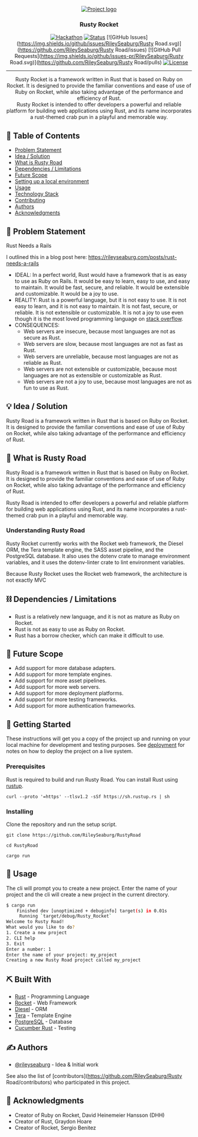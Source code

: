 <p align="center">
  <a href="" rel="noopener">
 <img src="https://i.imgur.com/ZoP982i.png" alt="Project logo"></a>
</p>
<h3 align="center">Rusty Rocket</h3>

<div align="center">

[![Hackathon](https://img.shields.io/badge/rust-gray.svg?&logo=rust&logoColor=orange)](https://www.rust-lang.org/)
[![Status](https://img.shields.io/badge/status-active-success.svg)]()
[![GitHub Issues](https://img.shields.io/github/issues/RileySeaburg/Rusty Road.svg)](https://github.com/RileySeaburg/Rusty Road/issues)
[![GitHub Pull Requests](https://img.shields.io/github/issues-pr/RileySeaburg/Rusty Road.svg)](https://github.com/RileySeaburg/Rusty Road/pulls)
[![License](https://img.shields.io/badge/license-MIT-blue.svg)](LICENSE.md)

</div>

---

<p align="center">Rusty Rocket is a framework written in Rust that is based on Ruby on Rocket. It is designed to provide the familiar conventions and ease of use of Ruby on Rocket, while also taking advantage of the performance and efficiency of Rust.
    <br> 
    Rusty Rocket is intended to offer developers a powerful and reliable platform for building web applications using Rust, and its name incorporates a rust-themed crab pun in a playful and memorable way.
</p>

## 📝 Table of Contents

- [Problem Statement](#problem_statement)
- [Idea / Solution](#idea)
- [What is Rusty Road](#Rusty_Rocket)
- [Dependencies / Limitations](#limitations)
- [Future Scope](#future_scope)
- [Setting up a local environment](#getting_started)
- [Usage](#usage)
- [Technology Stack](#tech_stack)
- [Contributing](../CONTRIBUTING.md)
- [Authors](#authors)
- [Acknowledgments](#acknowledgments)

## 🧐 Problem Statement <a name = "problem_statement"></a>

Rust Needs a Rails

I outlined this in a blog post here: https://rileyseaburg.com/posts/rust-needs-a-rails

- IDEAL: In a perfect world, Rust would have a framework that is as easy to use as Ruby on Rails. It would be
  easy to learn, easy to use, and easy to maintain. It would be fast, secure, and reliable. It would be
  extensible and customizable. It would be a joy to use.
- REALITY: Rust is a powerful language, but it is not easy to use. It is not easy to learn, and it is not easy to
  maintain. It is not fast, secure, or reliable. It is not extensible or customizable. It is not a joy to use even though it is the most loved programming language on [stack overflow](https://survey.stackoverflow.co/2022/#section-most-loved-dreaded-and-wanted-programming-scripting-and-markup-languages).
- CONSEQUENCES: 
    - Web servers are insecure, because most languages are not as secure as Rust. 
    - Web servers are slow, because most languages are not as fast as Rust. 
    - Web servers are unreliable, because most languages are not as reliable as Rust. 
    - Web servers are not extensible or customizable, because most languages are not as extensible or customizable as Rust.
    - Web servers are not a joy to use, because most languages are not as fun to use as Rust.



## 💡 Idea / Solution <a name = "idea"></a>

Rusty Road is a framework written in Rust that is based on Ruby on Rocket. It is designed to provide the familiar conventions and ease of use of Ruby on Rocket, while also taking advantage of the performance and efficiency of Rust.

## 🦀 What is Rusty Road <a name = "Rusty_Rocket"></a>

Rusty Road is a framework written in Rust that is based on Ruby on Rocket. It is designed to provide the familiar conventions and ease of use of Ruby on Rocket, while also taking advantage of the performance and efficiency of Rust.

Rusty Road is intended to offer developers a powerful and reliable platform for building web applications using Rust, and its name incorporates a rust-themed crab pun in a playful and memorable way.

### Understanding Rusty Road

Rusty Rocket currently works with the Rocket web framework, the Diesel ORM, the Tera template engine, the SASS asset pipeline, and the PostgreSQL database. It also uses the dotenv crate to manage environment variables, and it uses the dotenv-linter crate to lint environment variables.

Because Rusty Rocket uses the Rocket web framework, the architecture is not exactly MVC


## ⛓️ Dependencies / Limitations <a name = "limitations"></a>

- Rust is a relatively new language, and it is not as mature as Ruby on Rocket.
- Rust is not as easy to use as Ruby on Rocket.
- Rust has a borrow checker, which can make it difficult to use.

## 🚀 Future Scope <a name = "future_scope"></a>

- Add support for more database adapters.
- Add support for more template engines.
- Add support for more asset pipelines.
- Add support for more web servers.
- Add support for more deployment platforms.
- Add support for more testing frameworks.
- Add support for more authentication frameworks.


## 🏁 Getting Started <a name = "getting_started"></a>

These instructions will get you a copy of the project up and running on your local machine for development
and testing purposes. See [deployment](#deployment) for notes on how to deploy the project on a live system.

### Prerequisites

Rust is required to build and run Rusty Road. You can install Rust using [rustup](https://rustup.rs/).

```
curl --proto '=https' --tlsv1.2 -sSf https://sh.rustup.rs | sh
```


### Installing

Clone the repository and run the setup script.



```
git clone https://github.com/RileySeaburg/RustyRoad
```

```
cd RustyRoad
```

```
cargo run
```


## 🎈 Usage <a name="usage"></a>


The cli will prompt you to create a new project. Enter the name of your project and the cli will create a new project in the current directory.

```bash
$ cargo run
    Finished dev [unoptimized + debuginfo] target(s) in 0.01s
     Running `target/debug/Rusty_Rocket`
Welcome to Rusty Road!
What would you like to do?
1. Create a new project
2. CLI help
3. Exit
Enter a number: 1
Enter the name of your project: my_project
Creating a new Rusty Road project called my_project
```


## ⛏️ Built With <a name = "tech_stack"></a>

- [Rust](https://www.rust-lang.org/) - Programming Language
- [Rocket](https://rocket.rs/) - Web Framework
- [Diesel](https://diesel.rs/) - ORM
- [Tera](https://tera.netlify.app/) - Template Engine
- [PostgreSQL](https://www.postgresql.org/) - Database
- [Cucumber Rust](https://github.com/cucumber-rs) - Testing

## ✍️ Authors <a name = "authors"></a>

- [@rileyseaburg](https://github.com/RileySeaburg) - Idea & Initial work

See also the list of [contributors](https://github.com/RileySeaburg/Rusty Road/contributors)
who participated in this project.

## 🎉 Acknowledgments <a name = "acknowledgments"></a>

- Creator of Ruby on Rocket, David Heinemeier Hansson (DHH)
- Creator of Rust, Graydon Hoare
- Creator of Rocket, Sergio Benitez
